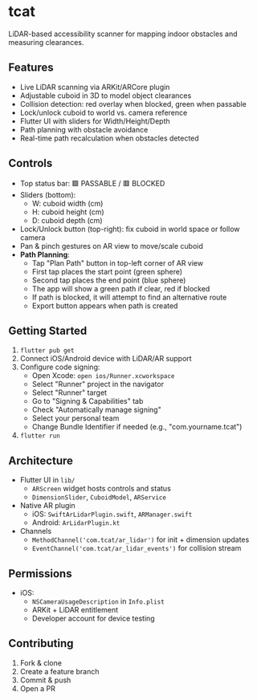 # tcat

LiDAR-based accessibility scanner for mapping indoor obstacles and measuring clearances.

## Features

- Live LiDAR scanning via ARKit/ARCore plugin  
- Adjustable cuboid in 3D to model object clearances  
- Collision detection: red overlay when blocked, green when passable  
- Lock/unlock cuboid to world vs. camera reference  
- Flutter UI with sliders for Width/Height/Depth  
- Path planning with obstacle avoidance
- Real-time path recalculation when obstacles detected

## Controls

- Top status bar: 🟩 PASSABLE / 🟥 BLOCKED  
- Sliders (bottom):  
  - W: cuboid width (cm)  
  - H: cuboid height (cm)  
  - D: cuboid depth (cm)  
- Lock/Unlock button (top-right): fix cuboid in world space or follow camera  
- Pan & pinch gestures on AR view to move/scale cuboid
- **Path Planning**:
  - Tap "Plan Path" button in top-left corner of AR view
  - First tap places the start point (green sphere)
  - Second tap places the end point (blue sphere)
  - The app will show a green path if clear, red if blocked
  - If path is blocked, it will attempt to find an alternative route
  - Export button appears when path is created

## Getting Started

1. `flutter pub get`  
2. Connect iOS/Android device with LiDAR/AR support  
3. Configure code signing:
   - Open Xcode: `open ios/Runner.xcworkspace`
   - Select "Runner" project in the navigator
   - Select "Runner" target
   - Go to "Signing & Capabilities" tab
   - Check "Automatically manage signing"
   - Select your personal team
   - Change Bundle Identifier if needed (e.g., "com.yourname.tcat")
4. `flutter run`  

## Architecture

- Flutter UI in `lib/`  
  - `ARScreen` widget hosts controls and status  
  - `DimensionSlider`, `CuboidModel`, `ARService`  
- Native AR plugin  
  - iOS: `SwiftArLidarPlugin.swift`, `ARManager.swift`  
  - Android: `ArLidarPlugin.kt`  
- Channels  
  - `MethodChannel('com.tcat/ar_lidar')` for init + dimension updates  
  - `EventChannel('com.tcat/ar_lidar_events')` for collision stream  

## Permissions

- iOS:  
  - `NSCameraUsageDescription` in `Info.plist`  
  - ARKit + LiDAR entitlement  
  - Developer account for device testing

## Contributing

1. Fork & clone  
2. Create a feature branch  
3. Commit & push  
4. Open a PR

